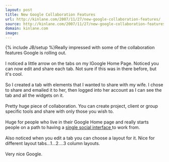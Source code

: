 ```yaml
---
layout: post
title: New Google Collaboration Features
url: http://kinlane.com/2007/11/27/new-google-collaboration-features/
source: http://kinlane.com/2007/11/27/new-google-collaboration-features/
domain: kinlane.com
image: 
---
```

{% include JB/setup %}Really impressed with some of the collaboration features Google is rolling out.<br /><br />I noticed a little arrow on the tabs on my IGoogle Home Page.  Noticed you can now edit and share each tab.  Not sure if this was in there before, but it's cool.<br /><br />So I created a tab with elements that I wanted to share with my wife.  I chose to share and emailed it to her, then logged into her account as I can see the tab and all the widgets on it.<br /><br />Pretty huge piece of collaboration.  You can create project, client or group specific tools and share with only those you wish to.<br /><br />Huge for people who live in their Google Home page and really starts people on a path to having a <a href="http://kinlane.blogspot.com/2007/11/social-networks-email-and-more.html">single social interface </a>to work from.<br /><br />Also noticed when you edit a tab you can choose a layout for it.  Nice for different layout tabs...1...2....3 column layouts.<br /><br />Very nice Google.